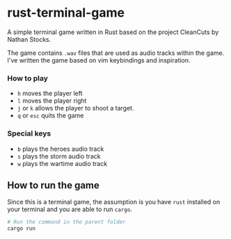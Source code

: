# rust-terminal-game
A simple terminal game written in Rust based on the project CleanCuts by Nathan Stocks.

The game contains `.wav` files that are used as audio tracks within the game. I've written the game based on 
vim keybindings and inspiration. 

### How to play
- `h` moves the player left
- `l` moves the player right
- `j` or `k` allows the player to shoot a target.
- `q` or `esc` quits the game

### Special keys 
- `b` plays the heroes audio track
- `s` plays the storm audio track
- `w` plays the wartime audio track

## How to run the game
Since this is a terminal game, the assumption is you have `rust` installed on your terminal and you are able to run `cargo`.

```bash
# Run the command in the parent folder
cargo run
```
